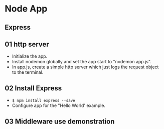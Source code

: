 # Node App

## Express


## 01 http server

* Initialize the app.
* Install nodemon globally and set the app start to "nodemon app.js".
* In app.js, create a simple http server which just logs the request object to the terminal.


## 02 Install Express

* `$ npm install express --save`
* Configure app for the "Hello World' example.


## 03 Middleware use demonstration